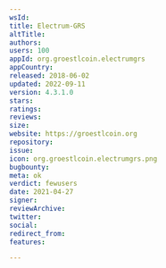 ```yaml
---
wsId: 
title: Electrum-GRS
altTitle: 
authors: 
users: 100
appId: org.groestlcoin.electrumgrs
appCountry: 
released: 2018-06-02
updated: 2022-09-11
version: 4.3.1.0
stars: 
ratings: 
reviews: 
size: 
website: https://groestlcoin.org
repository: 
issue: 
icon: org.groestlcoin.electrumgrs.png
bugbounty: 
meta: ok
verdict: fewusers
date: 2021-04-27
signer: 
reviewArchive: 
twitter: 
social: 
redirect_from: 
features: 

---
```


